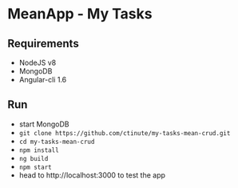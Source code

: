 # MeanApp - My Tasks

## Requirements

- NodeJS v8
- MongoDB
- Angular-cli 1.6

## Run

- start MongoDB
- `git clone https://github.com/ctinute/my-tasks-mean-crud.git`
- `cd my-tasks-mean-crud`
- `npm install`
- `ng build`
- `npm start`
- head to http://localhost:3000 to test the app
